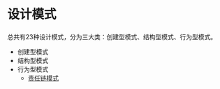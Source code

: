 # 设计模式

### 
总共有23种设计模式，分为三大类：创建型模式、结构型模式、行为型模式。

* 创建型模式
* 结构型模式
* 行为型模式
    - [责任链模式](https://github.com/Hojunwei/design-pattern/blob/master/doc/ChainOfResponsibilityPattern.md)